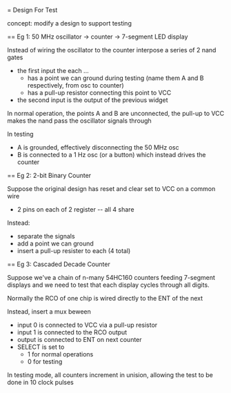 = Design For Test

concept: modify a design to support testing

== Eg 1: 50 MHz oscillator -> counter -> 7-segment LED display

Instead of wiring the oscillator to the counter interpose a series of 2 nand gates
 - the first input the each ...
    - has a point we can ground during testing (name them A and B respectively, from osc to counter)
    - has a pull-up resistor connecting this point to VCC
 - the second input is the output of the previous widget

In normal operation, the points A and B are unconnected, the pull-up to VCC makes the nand pass the oscillator signals through

In testing
 - A is grounded, effectively disconnecting the 50 MHz osc
 - B is connected to a 1 Hz osc (or a button) which instead drives the counter


== Eg 2: 2-bit Binary Counter

Suppose the original design has reset and clear set to VCC on a common wire
 - 2 pins on each of 2 register -- all 4 share

Instead:
 - separate the signals
 - add a point we can ground
 - insert a pull-up resister to each (4 total)

== Eg 3: Cascaded Decade Counter

Suppose we've a chain of n-many 54HC160 counters feeding 7-segment displays and we need to test that each display cycles through all digits.

Normally the RCO of one chip is wired directly to the ENT of the next

Instead, insert a mux beween
 - input 0 is connected to VCC via a pull-up resistor
 - input 1 is connected to the RCO output
 - output is connected to ENT on next counter
 - SELECT is set to 
    - 1 for normal operations
    - 0 for testing

In testing mode, all counters increment in unision, allowing the test to be done in 10 clock pulses

